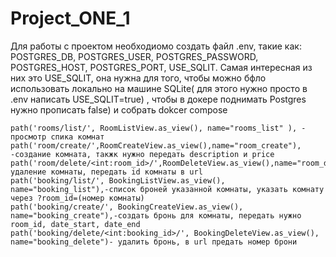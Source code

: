 # Project_ONE_1
Для работы с проектом необходиомо создать файл .env, такие как:
POSTGRES_DB,
POSTGRES_USER,
POSTGRES_PASSWORD,
POSTGRES_HOST,
POSTGRES_PORT,
USE_SQLIT.
Самая интересная из них это USE_SQLIT, она нужна для того, чтобы можно бфло использовать локально на машине SQLite(
для этого нужно просто в .env написать USE_SQLIT=true)
, чтобы в докере поднимать Postgres нужно прописать false) и собрать dokcer compose

    path('rooms/list/', RoomListView.as_view(), name="rooms_list" ), - просмотр спика комнат
    path('room/create/',RoomCreateView.as_view(),name="room_create"), -создание комната, такжк нужно передать description и price
    path('room/delete/<int:room_id>/',RoomDeleteView.as_view(),name="room_delete"),-удаление комнаты, передать id комнаты в url
    path('booking/list/', BookingListView.as_view(), name="booking_list"),-список броней указанной комнаты, указать комнату через ?room_id=(номер комнаты)
    path('booking/create/', BookingCreateView.as_view(), name="booking_create"),-создать бронь для комнаты, передать нужно room_id, date_start, date_end
    path('booking/delete/<int:booking_id>/', BookingDeleteView.as_view(), name="booking_delete")- удалить бронь, в url предать номер брони
